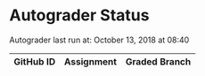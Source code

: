 # Autograder Status
Autograder last run at: October 13, 2018 at 08:40

| GitHub ID | Assignment | Graded Branch |
|-----------|------------|---------------|
